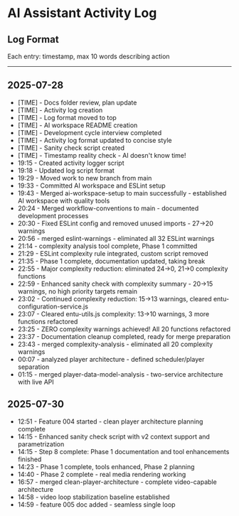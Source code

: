 # AI Assistant Activity Log

## Log Format

Each entry: timestamp, max 10 words describing action

---

## 2025-07-28

- [TIME] - Docs folder review, plan update
- [TIME] - Activity log creation
- [TIME] - Log format moved to top
- [TIME] - AI workspace README creation
- [TIME] - Development cycle interview completed
- [TIME] - Activity log format updated to concise style
- [TIME] - Sanity check script created
- [TIME] - Timestamp reality check - AI doesn't know time!
- 19:15 - Created activity logger script
- 19:18 - Updated log script format
- 19:29 - Moved work to new branch from main
- 19:33 - Committed AI workspace and ESLint setup
- 19:43 - Merged ai-workspace-setup to main successfully - established AI workspace with quality tools
- 20:24 - Merged workflow-conventions to main - documented development processes
- 20:30 - Fixed ESLint config and removed unused imports - 27→20 warnings
- 20:56 - merged eslint-warnings - eliminated all 32 ESLint warnings
- 21:14 - complexity analysis tool complete, Phase 1 committed
- 21:29 - ESLint complexity rule integrated, custom script removed
- 21:35 - Phase 1 complete, documentation updated, taking break
- 22:55 - Major complexity reduction: eliminated 24→0, 21→0 complexity functions
- 22:59 - Enhanced sanity check with complexity summary - 20→15 warnings, no high priority targets remain
- 23:02 - Continued complexity reduction: 15→13 warnings, cleared entu-configuration-service.js
- 23:07 - Cleared entu-utils.js complexity: 13→10 warnings, 3 more functions refactored
- 23:25 - ZERO complexity warnings achieved! All 20 functions refactored
- 23:37 - Documentation cleanup completed, ready for merge preparation
- 23:43 - merged complexity-analysis - eliminated all 20 complexity warnings
- 00:07 - analyzed player architecture - defined scheduler/player separation
- 01:15 - merged player-data-model-analysis - two-service architecture with live API

## 2025-07-30

- 12:51 - Feature 004 started - clean player architecture planning complete
- 14:15 - Enhanced sanity check script with v2 context support and parametrization
- 14:15 - Step 8 complete: Phase 1 documentation and tool enhancements finished
- 14:23 - Phase 1 complete, tools enhanced, Phase 2 planning
- 14:40 - Phase 2 complete - real media rendering working
- 16:57 - merged clean-player-architecture - complete video-capable architecture
- 14:58 - video loop stabilization baseline established
- 14:59 - feature 005 doc added - seamless single loop
